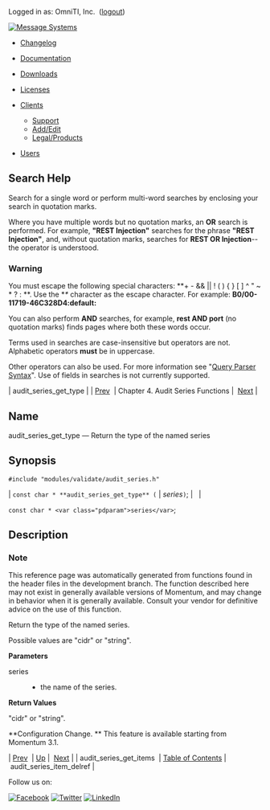Logged in as: OmniTI, Inc.  ([logout](https://support.messagesystems.com/logout.php))

[![Message Systems](https://support.messagesystems.com/images/ms-white205.png)](https://support.messagesystems.com/start.php) 

*   [Changelog](https://support.messagesystems.com/start.php?show=changelog)
*   [Documentation](https://support.messagesystems.com/docs/)
*   [Downloads](https://support.messagesystems.com/start.php)

*   [Licenses](https://support.messagesystems.com/license_summary.php)
*   <a href="">Clients</a>
    *   [Support](https://support.messagesystems.com/cs.php)
    *   [Add/Edit](https://support.messagesystems.com/edit_client.php)
    *   [Legal/Products](https://support.messagesystems.com/edit_products.php)
*   [Users](https://support.messagesystems.com/edit_customer.php)

## Search Help

Search for a single word or perform multi-word searches by enclosing your search in quotation marks.

Where you have multiple words but no quotation marks, an **OR** search is performed. For example, **"REST Injection"** searches for the phrase **"REST Injection"**, and, without quotation marks, searches for **REST OR Injection**--the operator is understood.

### Warning

You must escape the following special characters: **+ - && || ! ( ) { } [ ] ^ " ~ * ? : \**. Use the **\** character as the escape character. For example: **B0/00-11719-46C328D4\:default\:**

You can also perform **AND** searches, for example, **rest AND port** (no quotation marks) finds pages where both these words occur.

Terms used in searches are case-insensitive but operators are not. Alphabetic operators **must** be in uppercase.

Other operators can also be used. For more information see "[Query Parser Syntax](https://lucene.apache.org/core/old_versioned_docs/versions/3_0_0/queryparsersyntax.html)". Use of fields in searches is not currently supported.

| audit_series_get_type |
| [Prev](apis.audit_series_get_items.php)  | Chapter 4. Audit Series Functions |  [Next](apis.audit_series_item_delref.php) |

<a name="apis.audit_series_get_type"></a>
## Name

audit_series_get_type — Return the type of the named series

## Synopsis

`#include "modules/validate/audit_series.h"`

| `const char * **audit_series_get_type** (` | <var class="pdparam">series</var>`)`; |   |

`const char * <var class="pdparam">series</var>`;<a name="idp19745344"></a>
## Description

### Note

This reference page was automatically generated from functions found in the header files in the development branch. The function described here may not exist in generally available versions of Momentum, and may change in behavior when it is generally available. Consult your vendor for definitive advice on the use of this function.

Return the type of the named series.

Possible values are "cidr" or "string".

**Parameters**

<dl class="variablelist">

<dt>series</dt>

<dd>

- the name of the series.

</dd>

</dl>

**Return Values**

"cidr" or "string".

**Configuration Change. ** This feature is available starting from Momentum 3.1.

| [Prev](apis.audit_series_get_items.php)  | [Up](audit_series.php) |  [Next](apis.audit_series_item_delref.php) |
| audit_series_get_items  | [Table of Contents](index.php) |  audit_series_item_delref |

Follow us on:

[![Facebook](https://support.messagesystems.com/images/icon-facebook.png)](http://www.facebook.com/messagesystems) [![Twitter](https://support.messagesystems.com/images/icon-twitter.png)](http://twitter.com/#!/MessageSystems) [![LinkedIn](https://support.messagesystems.com/images/icon-linkedin.png)](http://www.linkedin.com/company/message-systems)